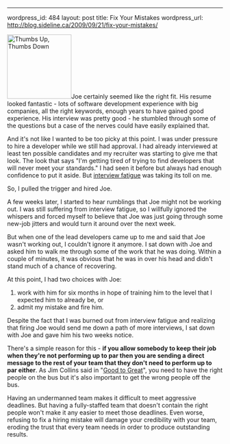 --- 
wordpress_id: 484
layout: post
title: Fix Your Mistakes
wordpress_url: http://blog.sideline.ca/2009/09/21/fix-your-mistakes/

<img src="http://www.sideline.ca/images/articles/thumbs_up_thumbs_down.jpg" alt="Thumbs Up, Thumbs Down" width="150" height="150" class="left" />Joe certainly seemed like the right fit.  His resume looked fantastic - lots of software development experience with big companies, all the right keywords, enough years to have gained good experience.  His interview was pretty good - he stumbled through some of the questions but a case of the nerves could have easily explained that.  

And it's not like I wanted to be too picky at this point.  I was under pressure to hire a developer while we still had approval.  I had already interviewed at least ten possible candidates and my recruiter was starting to give me that look.  The look that says "I'm getting tired of trying to find developers that will never meet your standards."  I had seen it before but always had enough confidence to put it aside.  But [interview fatigue](http://www.sideline.ca/2009/09/15/how-to-cope-with-interview-fatigue/) was taking its toll on me.

So, I pulled the trigger and hired Joe.

A few weeks later, I started to hear rumblings that Joe might not be working out.  I was still suffering from interview fatigue, so I willfully ignored the whispers and forced myself to believe that Joe was just going through some new-job jitters and would turn it around over the next week.

But when one of the lead developers came up to me and said that Joe wasn't working out, I couldn't ignore it anymore.  I sat down with Joe and asked him to walk me through some of the work that he was doing.  Within a couple of minutes, it was obvious that he was in over his head and didn't stand much of a chance of recovering.

At this point, I had two choices with Joe:  

1.	work with him for six months in hope of training him to the level that I expected him to already be, or
2.	admit my mistake and fire him.

Despite the fact that I was burned out from interview fatigue and realizing that firing Joe would send me down a path of more interviews, I sat down with Joe and gave him his two weeks notice.

There's a simple reason for this - **if you allow somebody to keep their job when they're not performing up to par then you are sending a direct message to the rest of your team that they don't need to perform up to par either**.  As Jim Collins said in "[Good to Great](http://en.wikipedia.org/wiki/Good_to_Great)", you need to have the right people on the bus but it's also important to get the wrong people off the bus.

Having an undermanned team makes it difficult to meet aggressive deadlines.  But having a fully-staffed team that doesn't contain the right people won't make it any easier to meet those deadlines.  Even worse, refusing to fix a hiring mistake will damage your credibility with your team, eroding the trust that every team needs in order to produce outstanding results.
